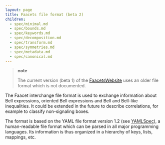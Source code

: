 ```yaml
---
layout: page
title: Faacets file format (beta 2)
children:
  - spec/minimal.md
  - spec/bounds.md
  - spec/keywords.md
  - spec/decomposition.md
  - spec/transform.md
  - spec/symmetries.md
  - spec/metadata.md
  - spec/canonical.md
---
```


> **note**
>
> The current version (beta 1) of the
> [FaacetsWebsite](http://www.faacets.com) uses an older file format
> which is not documented.

The Faacet interchange file format is used to exchange information about
Bell expressions, oriented Bell expressions and Bell and Bell-like
inequalities. It could be extended in the future to describe
correlations, for example to classify non-signaling boxes.

The format is based on the YAML file format version 1.2 (see
[YAMLSpec](http://www.yaml.org/spec/1.2/spec.html)), a human-readable
file format which can be parsed in all major programming languages. Its
information is thus organized in a hierarchy of keys, lists, mappings,
etc.
